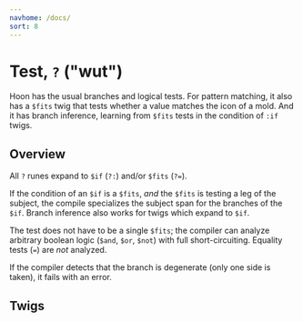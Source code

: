 ```yaml
---
navhome: /docs/
sort: 8
---
```


# Test, `?` ("wut")
 
Hoon has the usual branches and logical tests.  For pattern
matching, it also has a `$fits` twig that tests whether a value
matches the icon of a mold.  And it has branch inference,
learning from `$fits` tests in the condition of `:if` twigs.

## Overview

All `?` runes expand to `$if` (`?:`) and/or `$fits` (`?=`).

If the condition of an `$if` is a `$fits`, *and* the `$fits` is
testing a leg of the subject, the compile specializes the subject
span for the branches of the `$if`.  Branch inference also works
for twigs which expand to `$if`.

The test does not have to be a single `$fits`; the compiler can
analyze arbitrary boolean logic (`$and`, `$or`, `$not`) with full 
short-circuiting.  Equality tests (`=`) are *not* analyzed.

If the compiler detects that the branch is degenerate (only one
side is taken), it fails with an error.

## Twigs

<list dataPreview="true" className="runes"></list>
